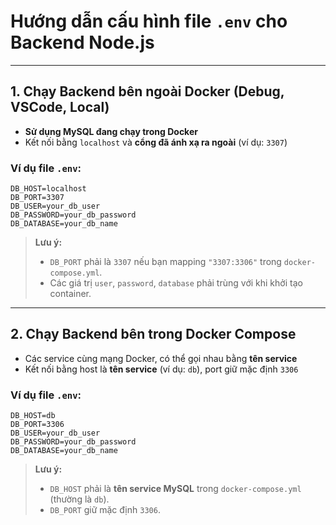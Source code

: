# Hướng dẫn cấu hình file `.env` cho Backend Node.js

---

## 1. Chạy Backend **bên ngoài Docker** (Debug, VSCode, Local)

- **Sử dụng MySQL đang chạy trong Docker**
- Kết nối bằng `localhost` và **cổng đã ánh xạ ra ngoài** (ví dụ: `3307`)

### Ví dụ file `.env`:

```env
DB_HOST=localhost
DB_PORT=3307
DB_USER=your_db_user
DB_PASSWORD=your_db_password
DB_DATABASE=your_db_name
```

> **Lưu ý:**  
> - `DB_PORT` phải là `3307` nếu bạn mapping `"3307:3306"` trong `docker-compose.yml`.  
> - Các giá trị `user`, `password`, `database` phải trùng với khi khởi tạo container.

---

## 2. Chạy Backend **bên trong Docker Compose**

- Các service cùng mạng Docker, có thể gọi nhau bằng **tên service**
- Kết nối bằng host là **tên service** (ví dụ: `db`), port giữ mặc định `3306`

### Ví dụ file `.env`:

```env
DB_HOST=db
DB_PORT=3306
DB_USER=your_db_user
DB_PASSWORD=your_db_password
DB_DATABASE=your_db_name
```

> **Lưu ý:**  
> - `DB_HOST` phải là **tên service MySQL** trong `docker-compose.yml` (thường là `db`).  
> - `DB_PORT` giữ mặc định `3306`.